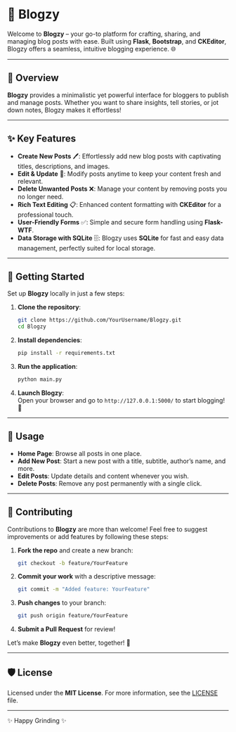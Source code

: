 # 📝 Blogzy

Welcome to **Blogzy** – your go-to platform for crafting, sharing, and managing blog posts with ease. Built using **Flask**, **Bootstrap**, and **CKEditor**, Blogzy offers a seamless, intuitive blogging experience. 🌐

---

## 📌 Overview

**Blogzy** provides a minimalistic yet powerful interface for bloggers to publish and manage posts. Whether you want to share insights, tell stories, or jot down notes, Blogzy makes it effortless!

---

## ✨ Key Features

- **Create New Posts** 🖊️: Effortlessly add new blog posts with captivating titles, descriptions, and images.
- **Edit & Update** 🔄: Modify posts anytime to keep your content fresh and relevant.
- **Delete Unwanted Posts** ❌: Manage your content by removing posts you no longer need.
- **Rich Text Editing** 📋: Enhanced content formatting with **CKEditor** for a professional touch.
- **User-Friendly Forms** ✅: Simple and secure form handling using **Flask-WTF**.
- **Data Storage with SQLite** 🗄️: Blogzy uses **SQLite** for fast and easy data management, perfectly suited for local storage.

---

## 🚀 Getting Started

Set up **Blogzy** locally in just a few steps:

1. **Clone the repository**:
   ```bash
   git clone https://github.com/YourUsername/Blogzy.git
   cd Blogzy
   ```

2. **Install dependencies**:
   ```bash
   pip install -r requirements.txt
   ```

3. **Run the application**:
   ```bash
   python main.py
   ```

4. **Launch Blogzy**:  
   Open your browser and go to `http://127.0.0.1:5000/` to start blogging! 🌟

---

## 🎉 Usage

- **Home Page**: Browse all posts in one place.
- **Add New Post**: Start a new post with a title, subtitle, author’s name, and more.
- **Edit Posts**: Update details and content whenever you wish.
- **Delete Posts**: Remove any post permanently with a single click.

---

## 🤲 Contributing

Contributions to **Blogzy** are more than welcome! Feel free to suggest improvements or add features by following these steps:

1. **Fork the repo** and create a new branch:
   ```bash
   git checkout -b feature/YourFeature
   ```
2. **Commit your work** with a descriptive message:
   ```bash
   git commit -m "Added feature: YourFeature"
   ```
3. **Push changes** to your branch:
   ```bash
   git push origin feature/YourFeature
   ```
4. **Submit a Pull Request** for review!

Let’s make **Blogzy** even better, together! 💪

---

## 🛡️ License

Licensed under the **MIT License**. For more information, see the [LICENSE](LICENSE) file.

---
✨ Happy Grinding ✨
